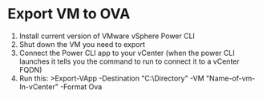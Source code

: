 # Export VM to OVA


1. Install current version of VMware vSphere Power CLI
2. Shut down the VM you need to export
3. Connect the Power CLI app to your vCenter (when the power CLI launches it tells you the command to run to connect it to a vCenter FQDN)
4. Run this: >Export-VApp -Destination "C:\Directory" -VM "Name-of-vm-In-vCenter" -Format Ova